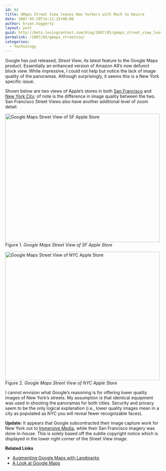 ```yaml
---
id: 62
title: GMaps Street View leaves New Yorkers with Much to Desire
date: 2007-05-29T14:21:22+00:00
author: bryan.haggerty
layout: post
guid: http://beta.losingcontext.com/blog/2007/05/gmaps_street_view_leaves_new_yorkers_with_much_to_desire.php
permalink: /2007/05/gmaps_streetvie/
categories:
  - Technology
---
```

Google has just released, _Street View_, its latest feature to the Google Maps product. Essentially an enhanced version of Amazon A9&#8217;s now defunct block view. While impressive, I could not help but notice the lack of image quality of the panoramas. Although surprisingly, it seems this is a New York specific issue.

Shown below are two views of Apple&#8217;s stores in both [San Francisco](http://maps.google.com/maps?f=q&hl=en&q=1+Stockton+St&sll=37.785915,-122.406299&sspn=0.001664,0.001896&ie=UTF8&ll=37.786333,-122.406036&spn=0.001664,0.002776&z=19&om=1&layer=c&cbll=37.785821,-122.406221&cbp=1,278.796237348706,0.224027323783593,3) and [New York City](http://maps.google.com/maps?f=q&hl=en&q=767+Fifth+Ave.+new+york+ny&sll=37.786333,-122.406152&sspn=0.001645,0.001658&ie=UTF8&ll=40.764236,-73.973238&spn=0.001576,0.001658&z=19&om=1&layer=c&cbll=40.763939,-73.973264&cbp=1,115.294117647059,0.45281862745098,2); of note is the difference in image quality between the two. San Francisco Street Views also have another additional level of zoom detail.

<p class="figure-centered">
  <a href="http://maps.google.com/maps?f=q&hl=en&q=1+Stockton+St&sll=37.785915,-122.406299&sspn=0.001664,0.001896&ie=UTF8&ll=37.786333,-122.406036&spn=0.001664,0.002776&z=19&om=1&layer=c&cbll=37.785821,-122.406221&cbp=1,278.796237348706,0.224027323783593,3"><img src="http://www.losingcontext.com/blog/images/gmaps-streetview-sf.jpg" alt="Google Maps Street View of SF Apple Store" height="417" width="500" /></a><br /> Figure 1. <em>Google Maps Street View of SF Apple Store</em>
</p>

<p class="figure-centered">
  <a href="http://maps.google.com/maps?f=q&hl=en&q=767+Fifth+Ave.+new+york+ny&sll=37.786333,-122.406152&sspn=0.001645,0.001658&ie=UTF8&ll=40.764236,-73.973238&spn=0.001576,0.001658&z=19&om=1&layer=c&cbll=40.763939,-73.973264&cbp=1,115.294117647059,0.45281862745098,2"><img src="/blog/images/gmaps-streetview-nyc.jpg" alt="Google Maps Street View of NYC Apple Store" height="417" width="500" /></a><br /> Figure 2. <em>Google Maps Street View of NYC Apple Store</em>
</p>

I cannot envision what Google&#8217;s reasoning is for offering lower quality images of New York&#8217;s streets. My assumption is that identical equipment was used in shooting the panoramas for both cities. Security and privacy seem to be the only logical explanation (i.e., lower quality images mean in a city as populated as NYC you will reveal fewer recognizable faces).

<div class="update">
  <strong>Update:</strong> It appears that Google subcontracted their image capture work for New York out to <a href="http://www.immersivemedia.com/">Immersive Media</a>, while their San Francisco imagery was done in-house. This is solely based off the subtle copyright notice which is displayed in the lower right corner of the Street View image.
</div>

<div class="related-links">
  <p>
    <strong>Related Links</strong>
  </p>
  
  <ul>
    <li>
      <a href="/blog/2005/03/augmenting_goog.php">Augmenting Google Maps with Landmarks</a>
    </li>
    <li>
      <a href="http://www.losingcontext.com/blog/2005/02/google_maps.php">A Look at Google Maps</a>
    </li>
  </ul>
</div>